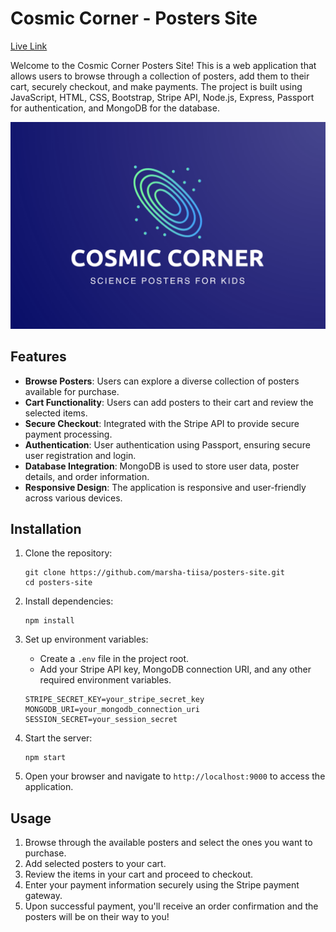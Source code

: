 # Cosmic Corner - Posters Site

[Live Link](https://posters-site.cyclic.app/)

Welcome to the Cosmic Corner Posters Site! This is a web application that allows users to browse through a collection of posters, add them to their cart, securely checkout, and make payments. The project is built using JavaScript, HTML, CSS, Bootstrap, Stripe API, Node.js, Express, Passport for authentication, and MongoDB for the database.

![cosmiccorner](public/imgs/cosmic-corner.png)

## Features

- **Browse Posters**: Users can explore a diverse collection of posters available for purchase.
- **Cart Functionality**: Users can add posters to their cart and review the selected items.
- **Secure Checkout**: Integrated with the Stripe API to provide secure payment processing.
- **Authentication**: User authentication using Passport, ensuring secure user registration and login.
- **Database Integration**: MongoDB is used to store user data, poster details, and order information.
- **Responsive Design**: The application is responsive and user-friendly across various devices.

## Installation

1. Clone the repository:
   ```
   git clone https://github.com/marsha-tiisa/posters-site.git
   cd posters-site
   ```

2. Install dependencies:
   ```
   npm install
   ```

3. Set up environment variables:
   - Create a `.env` file in the project root.
   - Add your Stripe API key, MongoDB connection URI, and any other required environment variables.
   ```
   STRIPE_SECRET_KEY=your_stripe_secret_key
   MONGODB_URI=your_mongodb_connection_uri
   SESSION_SECRET=your_session_secret
   ```

4. Start the server:
   ```
   npm start
   ```

5. Open your browser and navigate to `http://localhost:9000` to access the application.

## Usage

1. Browse through the available posters and select the ones you want to purchase.
2. Add selected posters to your cart.
3. Review the items in your cart and proceed to checkout.
4. Enter your payment information securely using the Stripe payment gateway.
5. Upon successful payment, you'll receive an order confirmation and the posters will be on their way to you!
